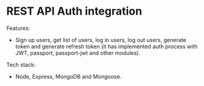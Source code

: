 # REST API Auth integration

Features:
- Sign up users, get list of users, log in users, log out users, generate token and generate refresh token (it has implemented auth process with JWT, passport, passport-jwt and other modules).
 
Tech stack:
- Node, Express, MongoDB and Mongoose.
